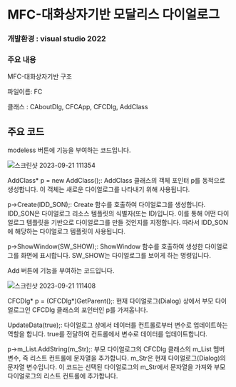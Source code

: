# MFC-대화상자기반 모달리스 다이얼로그   
### 개발환경 : visual studio 2022
### 주요 내용
MFC-대화상자기반 구조 
 
파일이름: FC

클래스 : CAboutDlg, CFCApp, CFCDlg, AddClass

## 주요 코드
 
modeless 버튼에 기능을 부여하는 코드입니다.

![스크린샷 2023-09-21 111354](https://github.com/wintermoca/modelessDlg/assets/102385398/c0d428d6-1eaf-4659-8f15-461bd15b6349)


AddClass* p = new AddClass();: 
AddClass 클래스의 객체 포인터 p를 동적으로 생성합니다. 이 객체는 새로운 다이얼로그를 나타내기 위해 사용됩니다.

p->Create(IDD_SON);: 
Create 함수를 호출하여 다이얼로그를 생성합니다. IDD_SON은 다이얼로그 리소스 템플릿의 식별자(또는 ID)입니다. 
이를 통해 어떤 다이얼로그 템플릿을 기반으로 다이얼로그를 만들 것인지를 지정합니다. 따라서 IDD_SON에 해당하는 다이얼로그 템플릿이 사용됩니다.

p->ShowWindow(SW_SHOW);: 
ShowWindow 함수를 호출하여 생성한 다이얼로그를 화면에 표시합니다. SW_SHOW는 다이얼로그를 보이게 하는 명령입니다.



Add 버튼에 기능을 부여하는 코드입니다.

![스크린샷 2023-09-21 111408](https://github.com/wintermoca/modelessDlg/assets/102385398/15f80510-b545-4974-ac9a-2ca0d59439d6)

CFCDlg* p = (CFCDlg*)GetParent();:
 현재 다이얼로그(Dialog) 상에서 부모 다이얼로그인 CFCDlg 클래스의 포인터인 p를 가져옵니다.

UpdateData(true);: 
다이얼로그 상에서 데이터를 컨트롤로부터 변수로 업데이트하는 역할을 합니다. true를 전달하여 컨트롤에서 변수로 데이터를 업데이트합니다.

p->m_List.AddString(m_Str);: 
부모 다이얼로그의 CFCDlg 클래스의 m_List 멤버 변수, 즉 리스트 컨트롤에 문자열을 추가합니다. m_Str은 현재 다이얼로그(Dialog)의 문자열 변수입니다. 
이 코드는 선택된 다이얼로그의 m_Str에서 문자열을 가져와 부모 다이얼로그의 리스트 컨트롤에 추가합니다.
